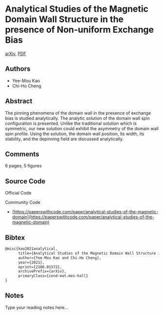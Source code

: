 
# Analytical Studies of the Magnetic Domain Wall Structure in the presence of Non-uniform Exchange Bias

[arXiv](https://arxiv.org/abs/2106.01572), [PDF](https://arxiv.org/pdf/2106.01572.pdf)

## Authors

- Yee-Mou Kao
- Chi-Ho Cheng

## Abstract

The pinning phenomena of the domain wall in the presence of exchange bias is studied analytically. The analytic solution of the domain wall spin configuration is presented. Unlike the traditional solution which is symmetric, our new solution could exhibit the asymmetry of the domain wall spin profile. Using the solution, the domain wall position, its width, its stability, and the depinning field are discussed analytically.

## Comments

6 pages, 5 figures

## Source Code

Official Code



Community Code

- [https://paperswithcode.com/paper/analytical-studies-of-the-magnetic-domain](https://paperswithcode.com/paper/analytical-studies-of-the-magnetic-domain)

## Bibtex

```tex
@misc{kao2021analytical,
      title={Analytical Studies of the Magnetic Domain Wall Structure in the presence of Non-uniform Exchange Bias}, 
      author={Yee-Mou Kao and Chi-Ho Cheng},
      year={2021},
      eprint={2106.01572},
      archivePrefix={arXiv},
      primaryClass={cond-mat.mes-hall}
}
```

## Notes

Type your reading notes here...

